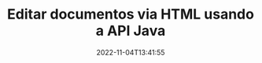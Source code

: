 ---
############################# Static ############################
layout: "product"
date: 2022-11-04T13:41:55
draft: false

product: "Editor"
product_tag: "editor"
platform: "Java"
platform_tag: "java"

############################# Head ############################
head_title: "API do Editor de Documentos Java | Editar arquivos de texto XML da Web do Word usando HTML"
head_description: "API do editor de documentos para Java. Carregue arquivos do Microsoft Word, XML, web e de texto em HTML e converta de volta ao formato original após a manipulação."

############################# Header ############################
title: "Editar documentos via HTML usando a API Java"
description: "Integre aplicativos Java com o editor HTML para manipular documentos e converter de volta ao formato original."
button:
    enable: true

############################# SubMenu ############################
submenu:
    enable: true
    
    left:
        img_alt: "GroupDocs.Editor for Java"
        image: "https://www.groupdocs.cloud/templates/groupdocs/images/product-logos/groupdocs-editor-java.png"
        product: "GroupDocs.Editor"
        platform: "Java"

    middle:
        button:
            # button loop
            - link: "#overview"
              text: "Visão geral"

            # button loop
            - link: "#features"
              text: "Características"

            # button loop
            - link: "#support"
              text: "Apoiar"

            # button loop
            - link: "https://products.groupdocs.app/editor"
              text: "Demonstração ao vivo"

            # button loop
            - link: "https://purchase.groupdocs.com/pricing/editor/java"
              text: "Preços"

    right:
        link_download: "https://downloads.groupdocs.com/editor"
        link_learn: "https://docs.groupdocs.com/editor/java/"
        link_buy: "https://purchase.groupdocs.com"

############################# Overview ############################
overview:
    enable: true
    content: |
      A API GroupDocs.Editor para Java permite a edição de documentos na forma de HTML. A API suporta vários formatos de documentos e pode ser integrada a qualquer editor HTML externo, de código aberto ou pago. A API do Editor processará para carregar documentos, convertê-los em HTML, fornecer HTML para UI externa e, em seguida, salvar HTML no documento original após a manipulação. Também pode ser usado para gerar diferentes planilhas do Microsoft Word, Excel, arquivos PowerPoint, formatos OpenDocument, documentos XML e TXT.
    tabs:
      enable: true     
      
      ## TAB ONE ##
      tab_one:
        description: |
          A seguir está uma visão geral do GroupDocs.Editor para Java:

        left:
          enable: true
          icon: "fab fa-html5"
          title: "Manipular usando HTML"
          content: |
            * Carregar Documento Suportado
            * Editar conteúdo usando HTML
            * Editar estilos relacionados
            * Converter para o formato original
      
      ## TAB TWO ##
      tab_two:
        description: |
          O GroupDocs.Editor para Java suporta os seguintes [formatos de arquivo](https://docs.groupdocs.com/editor/java/supported-document-formats/)

        left:
          enable: true
          table:
            # table loop
            - title: "Microsoft Office"
              content: |
                * **Microsoft Word**: DOC, DOCX, DOCM, DOT, DOTM, DOTX, FlatOPC, WordML, RTF
                * **Microsoft Excel**: XLS, XLSX, XLSM, XLT, XLTX, XLTM, XLSB, XLAM, CSV, TSV, SXC, SpreadsheetML, DIF, DSV
                * **Microsoft PowerPoint**: PPT, PPTX, PPTM, PPS, PPSX, PPSM, POT, POTX, POTM

        right:
          enable: true
          table:
            # table loop
            - title: "Outras famílias de formatos"
              content: |
                * **Formatos de Documentos Abertos**: ODT, OTT, ODS, FODS, ODP, OTP
                * **Formatos de Documentos Abertos**: MSG, MBOX, EML, EMLX
                * **Formatos da Web**: HTML, MHTML, CHM, XML, TXT
                * **Formatos da Web**: MOBI, AZW3, ePub

      ## TAB THREE ##
      tab_three:
        description: |
          GroupDocs.Editor para Java suporta os seguintes sistemas operacionais, frameworks e gerenciadores de pacotes:
        
        left:
          enable: true
          table:
            # table loop
            - icon: "fab fa-windows"
              title: "Sistemas operacionais"
              content: |
                * Microsoft Windows Desktop
                * Microsoft Windows Server
                * Linux
                * MacOS

            # table loop
            - icon: "fas fa-code"
              title: "Estruturas Suportadas"
              content: |
                * Java 7 (1.7) +

        right:
          enable: true
          table:
            # table loop
            - icon: "fas fa-cogs"
              title: "Ambientes de Desenvolvimento"
              content: |
                * NetBeans
                * IntelliJ IDEA
                * Eclipse
            # table loop
            - icon: "fas fa-tools"
              title: "Ferramenta de automação de compilação"
              content: |
                * Maven

############################# Features ############################
features:
    enable: true
    title: "Recursos do GroupDocs.Editor para Java"

    feature:
      # feature loop
      - icon: "fas fa-copy"
        content: "Integração fácil do editor de HTML"

      # feature loop
      - icon: "fas fa-eye"
        content: "Conversão de documentos para HTML DOM"

      # feature loop
      - icon: "fas fa-bolt"
        content: "Extrair conteúdo HTML do fluxo de documentos"
      
      # feature loop
      - icon: "fas fa-file-powerpoint"
        content: "Carregar, editar e salvar formatos de arquivo do Word, Excel e PowerPoint"

      # feature loop
      - icon: "fas fa-code"
        content: "Buscar HTML junto com elementos incorporados"

      # feature loop
      - icon: "fas fa-cloud"
        content: "Importar, visualizar e editar documentos XML"

      # feature loop
      - icon: "fas fa-remove-format"
        content: "Ignorar o conteúdo HTML e salvar recursos incorporados"

      # feature loop
      - icon: "fas fa-comment-slash"
        content: "Visualize, edite e salve documentos de processamento de texto no modo paginal"

      # feature loop
      - icon: "fas fa-location-arrow"
        content: "Obter conteúdo da tag de corpo HTML do arquivo"

      # feature loop
      - icon: "fas fa-border-all"
        content: "Extrair o conteúdo CSS do arquivo HTML"

      # feature loop
      - icon: "fas fa-wrench"
        content: "Use o conteúdo de string para obter HTML DOM e converter em arquivo"

      # feature loop
      - icon: "fas fa-columns"
        content: "Converter HTML DOM com elementos incorporados"

      # feature loop
      - icon: "fas fa-file-word"
        content: "Converter arquivos de vários formatos em HTML para edição"

      # feature loop
      - icon: "fas fa-envelope"
        content: "Obtenha informações meta de documentos de entrada sem edição"

      # feature loop
      - icon: "fas fa-print"
        content: "Salvar documentos editados em formato de arquivo de texto simples"

      # feature loop
      - icon: "fas fa-file-archive"
        content: "Precisão da conversão"

      # feature loop
      - icon: "fas fa-lock"
        content: "Aplicar senha ao documento de saída"

      # feature loop
      - icon: "fas fa-file-code"
        content: "Banco de dados (DB) agnóstico"
      
      # feature loop
      - icon: "fas fa-fill-drip"
        content: "Interface do usuário (UI) agnóstica"

      # feature loop
      - icon: "fas fa-file-excel"
        content: "Suporta licenciamento medido"

    more_feature:
      # more_feature_loop
      - title: "Converter com precisão de e para HTML DOM"
        content: |
          O uso do GroupDocs.Editor para Java permite que você crie aplicativos em Java que carregam um documento de formato de arquivo suportado para convertê-lo em HTML Document Object Model (DOM) juntamente com seus elementos associados, por exemplo, CSS. Além disso, nosso Editor Java API permite que você edite o HTML em qualquer um dos editores de HTML populares. Depois que as modificações necessárias forem feitas, o GroupDocs.Editor para Java o ajuda a converter esse HTML resultante de volta ao formato de arquivo original.
          
          ```java
          // Create Editor class by loading an input document
          Editor editor = new Editor("Sample.docx");

          // Open document for edit and obtain EditableDocument
          EditableDocument original = editor.edit();

          // Obtain all-embedded HTML from it
          String allEmbeddedInside = original.getEmbeddedHtml();

          // If necessary, obtain pure HTML-markup, CSS, images and other resources in separate form

          // Whole HTML-markup, without any resources
          String completeHtmlMarkup = original.getContent();

          // Only HTML->BODY content, useful for most of WYSIWYG-editors
          String onlyInnerBody = original.getBodyContent();

          // All CSS stylesheets
          List<CssText> stylesheets = original.getCss();

          // All images, including raster and vector, but without CSS gradients
          List<IImageResource> images = original.getImages();

          // All font resources
          List<FontResourceBase> fonts = original.getFonts();

          // finally, send this content to your WYSIWYG HTML-editor
          ```
      # more_feature_loop
      - title: "Carregar e buscar elementos associados"
        content: "GroupDocs.Editor para API Java permite que você busque os elementos associados de documentos de formatos suportados, como imagens, CSS, fontes e muito mais. Em seguida, você pode carregar esses elementos associados buscados, percorrê-los e salvá-los separadamente do arquivo HTML final e ter uma saída bem gerenciada."

############################# Support ############################
support:
    enable: true

############################# Solutions ############################
solutions:
    enable: true
    title: "O GroupDocs.Editor oferece APIs de edição de documentos para outros ambientes de desenvolvimento populares"

    solution:
        # solution loop
        - img_alt: "GroupDocs.Editor for .NET"
          image: "https://www.groupdocs.cloud/templates/groupdocs/images/product-logos/groupdocs-editor-net.png"
          product: "GroupDocs.Editor"
          platform: ".NET"
          link: "/editor/net/"

############################# Back to top ###############################
back_to_top:
  enable: true
---